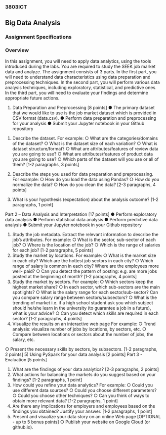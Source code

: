 ### 3803ICT
## Big Data Analysis
### Assignment Specifications

### Overview
In this assignment, you will need to apply data analytics, using the tools introduced during the labs. You are required to study the SEEK job market data and analyze. The assignment consists of 3 parts. In the first part, you will need to understand data characteristics using data preparation and preprocessing techniques. In the second part, you will perform various data analysis techniques, including exploratory, statistical, and predictive ones. In the third part, you will need to evaluate your findings and determine appropriate future actions.
1. Data Preparation and Preprocessing [8 points]
● The primary dataset that we would like to use is the job market dataset which is provided in CSV format (data.csv).
● Perform data preparation and preprocessing for your analysis
● Submit your Jupyter notebook in your Github repository
1) Describe the dataset. For example:
○ What are the categories/domains of the dataset?
○ What is the dataset size of each variation?
○ What is dataset structure/format?
○ What are attributes/features of review data you are going to use?
○ What are attributes/features of product data you are going to use?
○ Which parts of the dataset will you use or all of them?
[1-2 paragraphs, 3 points]
2. Describe the steps you used for data preparation and preprocessing.
For example:
○ How do you load the data using Pandas?
○ How do you normalize the data?
○ How do you clean the data?
[2-3 paragraphs, 4 points]
3) What is your hypothesis (expectation) about the analysis outcome?
[1-2 paragraphs, 1 point]

Part 2 – Data Analysis and Interpretation [17 points]
● Perform exploratory data analysis
● Perform statistical data analysis
● Perform predictive data analysis
● Submit your Jupyter notebook in your Github repository
1) Study the job metadata. Extract the relevant information to describe the job’s attributes. For example:
○ What is the sector, sub-sector of each job?
○ Where is the location of the job?
○ Which is the range of salaries for each job?
[1-2 paragraphs, 5 points]
2) Study the market by locations.
For example:
○ What is the market size in each city? Which are the hottest job sectors in each city?
○ Which range of salary is common in each city? Where are the employees more well-
paid?
○ Can you detect the pattern of posting: e.g. are more jobs posted at the beginning of
month?
[1-2 paragraphs, 4 points]
3) Study the market by sectors. For example:
○ Which sectors keep the highest market share?
○ In each sector, which sub-sectors are the main spotlights?
○ What is the salary range for each sector/sub-sector? Can you compare salary range
between sectors/subsectors?
○ What is the trending of market i.e. if a high school student ask you which subject
should he/she learn in the university (to guarantee a job in a future), what is your
advice?
○ Can you detect which skills are required in each sector?
[1-2 paragraphs, 4 points]
4) Visualize the results on an interactive web page
For example:
○ Trend analysis: visualize number of jobs by locations, by sectors, etc.
○ Compare between locations or sectors about the number of jobs, the salary, etc.

○ Present the necessary skills by sectors, by subsectors. [1-2 paragraphs, 2 points]
5) Using PySpark for your data analysis [2 points]
Part 3 - Evaluation [5 points]
1) What are the findings of your data analytics? [2-3 paragraphs, 2 points]
2) What actions for balancing the markets do you suggest based on your findings? [1-2 paragraphs, 1 point]
3) How could you refine your data analytics? For example:
○ Could you use different data sources?
○ Could you choose different parameters?
○ Could you choose other techniques?
○ Can you think of ways to obtain more relevant data?
[1-2 paragraphs, 1 point]
4) Are there any implications for employers and employees based on the findings you obtained?
Justify your answer.
[1-2 paragraphs, 1 point]
5) Present and visualize your data story on an online Web page [OPTIONAL - up to 5 bonus
points]
○ Publish your website on Google Cloud (or github.io).
